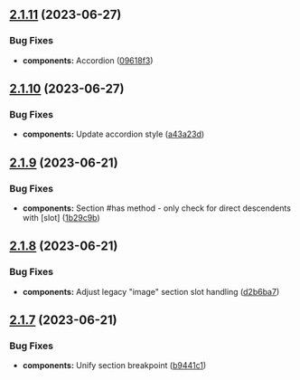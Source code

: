 ## [2.1.11](https://github.com/jacecotton/tcds/compare/v2.1.10...v2.1.11) (2023-06-27)


### Bug Fixes

* **components:** Accordion ([09618f3](https://github.com/jacecotton/tcds/commit/09618f3b9df3b68638f87f6208270dd33dff6b69))



## [2.1.10](https://github.com/jacecotton/tcds/compare/v2.1.9...v2.1.10) (2023-06-27)


### Bug Fixes

* **components:** Update accordion style ([a43a23d](https://github.com/jacecotton/tcds/commit/a43a23d61d9f7b0b1e6a8bf14867bd32dee261a0))



## [2.1.9](https://github.com/jacecotton/tcds/compare/v2.1.8...v2.1.9) (2023-06-21)


### Bug Fixes

* **components:** Section #has method - only check for direct descendents with [slot] ([1b29c9b](https://github.com/jacecotton/tcds/commit/1b29c9be6f23de76202b89bb39f938e5ccb07cb9))



## [2.1.8](https://github.com/jacecotton/tcds/compare/v2.1.7...v2.1.8) (2023-06-21)


### Bug Fixes

* **components:** Adjust legacy "image" section slot handling ([d2b6ba7](https://github.com/jacecotton/tcds/commit/d2b6ba736cc9598583e45a90ed5d6312707e20e3))



## [2.1.7](https://github.com/jacecotton/tcds/compare/v2.1.6...v2.1.7) (2023-06-21)


### Bug Fixes

* **components:** Unify section breakpoint ([b9441c1](https://github.com/jacecotton/tcds/commit/b9441c19d8704c74aa5b76e8debf7e0112456e07))



